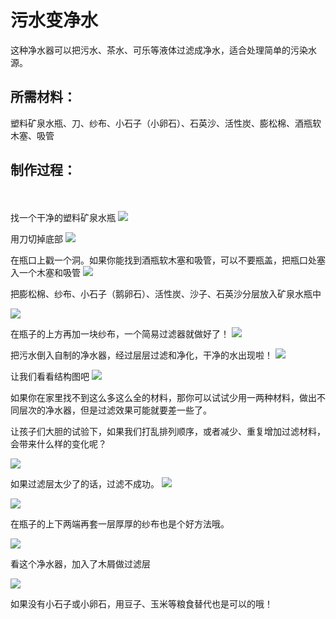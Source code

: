 
# 污水变净水


这种净水器可以把污水、茶水、可乐等液体过滤成净水，适合处理简单的污染水源。


## 所需材料：

塑料矿泉水瓶、刀、纱布、小石子（小卵石）、石英沙、活性炭、膨松棉、酒瓶软木塞、吸管


## 制作过程：
　　

找一个干净的塑料矿泉水瓶
![](001.jpeg)

用刀切掉底部
![](002.jpeg)

在瓶口上戳一个洞。如果你能找到酒瓶软木塞和吸管，可以不要瓶盖，把瓶口处塞入一个木塞和吸管
![](003.jpeg)

把膨松棉、纱布、小石子（鹅卵石）、活性炭、沙子、石英沙分层放入矿泉水瓶中

![](004.jpeg)

在瓶子的上方再加一块纱布，一个简易过滤器就做好了！
![](005.jpeg)

把污水倒入自制的净水器，经过层层过滤和净化，干净的水出现啦！
![](006.jpeg)

让我们看看结构图吧
![](007.jpeg)

如果你在家里找不到这么多这么全的材料，那你可以试试少用一两种材料，做出不同层次的净水器，但是过滤效果可能就要差一些了。

让孩子们大胆的试验下，如果我们打乱排列顺序，或者减少、重复增加过滤材料，会带来什么样的变化呢？

![](008.jpeg)

如果过滤层太少了的话，过滤不成功。
![](009.jpeg)

![](010.jpeg)

在瓶子的上下两端再套一层厚厚的纱布也是个好方法哦。

![](011.jpeg)

看这个净水器，加入了木屑做过滤层

![](012.jpeg)

如果没有小石子或小卵石，用豆子、玉米等粮食替代也是可以的哦！